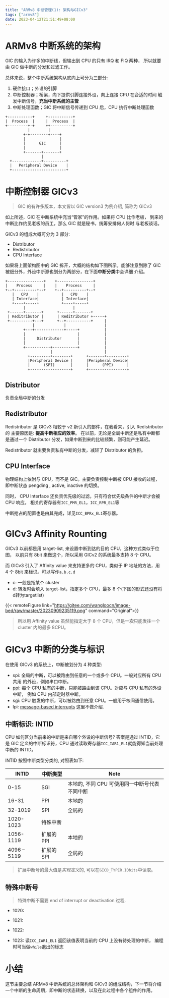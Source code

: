 ```yaml
---
title: "ARMv8 中断管理(1): 架构与GICv3"
tags: ["armv8"]
date: 2023-04-12T21:51:49+08:00
---
```


# ARMv8 中断系统的架构

GIC 的输入为许多的中断线，但输出到 CPU 的只有 IRQ 和 FIQ 两种，
所以就要由 GIC 做中断的分发和过滤工作。

总体来说，整个中断系统架构从底向上可分为三部分:

1. 硬件接口；外设的引脚
2. 中断控制器；桥梁，向下提供引脚连接外设，向上连接 CPU 在合适的时间
   触发中断信号，**充当中断系统的主管**
3. 中断处理函数；GIC 将中断信号传递到 CPU 后，CPU 执行中断处理函数

```
+-----------+     +-----------+
|  Process  |     |  Process  |
+---------+-+     ++----------+
          |        |
        +-+--------+----+
        |               |
        |      GIC      |
        |               |
        +-------+-------+
                |
  +-------------+----------+
  |   Peripheral Device    |
  +------------------------+
```

# 中断控制器 GICv3

> GIC 的有许多版本，本文皆以 GIC version3 为例介绍, 简称为 GICv3

如上所述，GIC 在中断系统中充当“管家”的作用。如果将 CPU 比作老板，
到来的中断比作约见老板的员工，那么 GIC 就是秘书，统筹安排何人何时
与老板谈话。

GICv3 的组成大概可分为 3 部分:

- Distributor
- Redistributor
- CPU Interface

如果将上面架构图中的 GIC 拆开，大概的结构如下图所示。能够注意到除了
GIC 被细分外，外设中断源也划分为两部分，在下面**中断分类**中会详细
介绍。

```
+----------------+    +----------------+
|    Process     |    |    Process     |
+--+----------+--+    +--+----------+--+
   |   CPU    |          |   CPU    |
   | Interface|          | Interface|
   +----+-----+          +----+-----+
        |                     |
 +------+-------+      +------+-------+
 | Reditributor |      | Reditributor +-----+
 +----------+---+      +--+-----------+     |
            |             |                 |
        +---+-------------+-----+           |
        |                       |           |
        |     Distributor       |           |
        |                       |           |
        +-----------+-----------+           |
                    |                       |
          +---------+--------+      +-------+---------+
          |Peripheral Device |      |Peripheral Device|
          |      (SPI)       |      |      (PPI)      |
          +------------------+      +-----------------+
```

## Distributor

负责全局中断的分发

## Redistributor

Redistributor 是 GICv3 相较于 v2 新引入的部件，在我看来，引入 Redistributor 的
主要原因是: **提高中断相应的效率**。 在以前，无论是全局中断还是私有中断都是通过一个
Distributor 分发，如果中断到来的比较频繁，则可能产生延迟。

Redistributor 就主要负责私有中断的分发，减轻了 Distributor 的负担。

## CPU Interface

物理结构上依附与 CPU，而不是 GIC。主要负责控制中断被 CPU 接收的过程，
即中断状态 pengding , active, inactive 的切换。

同时， CPU Interface 还负责优先级的过滤，只有符合优先级条件的中断才会被 CPU 响应。
相关的寄存器有`ICC_PMR_EL1`，`ICC_RPR_EL1`等

中断抢占的配置也是由其完成，详见`ICC_BPRx_EL1`寄存器。

# GICv3 Affinity Rounting

GICv3 以前都是用 target-list, 来设置中断到达的目的 CPU，这种方式类似于位图，
以前只有 8bit 来做这个，所以采用 GICv2 的系统最多支持 8 个 CPU。

而 GICv3 引入了 Affinity value 来支持更多的 CPU，类似于 IP 地址的方法，用 4 个 8bit 来标识。可以写作`a.b.c.d`

- c: 一般是指某个 cluster
- d: 转发时会填入 target-list，指定多个 CPU，最多 8 个(下图的形式还没有将d转为targetlist)

{{< remoteFigure 
link="https://gitee.com/wangloocn/image-bed/raw/master/20230909235119.png" 
command="Original">}}


> 所以用 Affinity value 虽然能指定大于 8 个 CPU，但是**一次**只能发往一个 cluster 内的最多 8CPU。

# GICv3 中断的分类与标识

在使用 GICv3 的系统上，中断被划分为 4 种类型:

- spi: 全局的中断，可以被路由到任意的一个或多个 CPU。一般对应所有 CPU 共用
  的外设，例如串口中断。
- ppi: 每个 CPU 私有的中断，只能被路由到该 CPU。对应与 CPU 私有的外设中断，
  例如 CPU 内部定时器中断。
- sgi: CPU 触发的中断，可以被路由到任意 CPU。一般用于核间通信使用。
- lpi: [message-based interrupts](https://en.wikipedia.org/wiki/Message_Signaled_Interrupts)
  这里不做介绍.

## 中断标识: INTID

CPU 如何区分当前来的中断是来自哪个外设的中断信号? 答案是通过 INTID，它是 GIC
定义的中断标识符，CPU 通过读取寄存器`ICC_IAR1_EL1`就能得知当前处理中断的 INTID。

INTID 按照中断类型分类的, 对照表如下:

| INTID       | 中断类型   | Note                                          |
| ----------- | ---------- | --------------------------------------------- |
| 0-15        | SGI        | 本地的, 不同 CPU 可使用同一中断号代表不同中断 |
| 16-31       | PPI        | 本地的                                        |
| 32-1019     | SPI        | 全局的                                        |
| 1020-1023   | 特殊中断   |                                               |
| 1056-1119   | 扩展的 PPI | 本地的                                        |
| 4096 – 5119 | 扩展的 SPI | 全局的                                        |

> 扩展中断号的最大值是*实现定义*的, 可以在`GICD_TYPER.IDbits`中读取。

## 特殊中断号

> 特殊中断不需要 end of interrupt or deactivation 过程.

- 1020:

- 1021:

- 1022:

- 1023: 读`ICC_IAR1_EL1` 返回该值表明当前的 CPU 上没有待处理的中断，
  编程时可当做`while`退出的标志

# 小结

这节主要总结 ARMv8 中断系统的总体架构和 GICv3 的组成结构，下一节将介绍
一个中断的生命周期，即中断的状态转换，以及在此过程中各个组件的作用。
